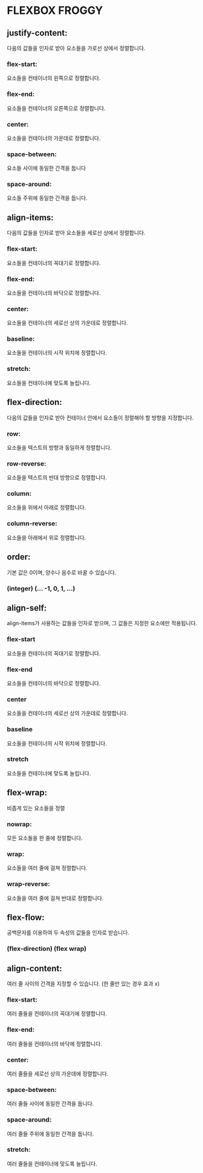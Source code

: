 # FLEXBOX FROGGY

## justify-content:

다음의 값들을 인자로 받아 요소들을 가로선 상에서 정렬합니다.

### flex-start:

요소들을 컨테이너의 왼쪽으로 정렬합니다.

### flex-end:

요소들을 컨테이너의 오른쪽으로 정렬합니다.

### center:

요소들을 컨테이너의 가운데로 정렬합니다.

### space-between:

요소들 사이에 동일한 간격을 둡니다

### space-around:

요소들 주위에 동일한 간격을 둡니다.

## align-items:

다음의 값들을 인자로 받아 요소들을 세로선 상에서 정렬합니다.

### flex-start:

요소들을 컨테이너의 꼭대기로 정렬합니다.

### flex-end:

요소들을 컨테이너의 바닥으로 정렬합니다.

### center:

요소들을 컨테이너의 세로선 상의 가운데로 정렬합니다.

### baseline:

요소들을 컨테이너의 시작 위치에 정렬합니다.

### stretch:

요소들을 컨테이너에 맞도록 늘립니다.

## flex-direction:

다음의 값들을 인자로 받아 컨테이너 안에서 요소들이 정렬해야 할 방향을 지정합니다.

### row:

요소들을 텍스트의 방향과 동일하게 정렬합니다.

### row-reverse:

요소들을 텍스트의 반대 방향으로 정렬합니다.

### column:

요소들을 위에서 아래로 정렬합니다.

### column-reverse:

요소들을 아래에서 위로 정렬합니다.

## order:

기본 값은 0이며, 양수나 음수로 바꿀 수 있습니다.

### (integer) (... -1, 0, 1, ...)

## align-self:

align-items가 사용하는 값들을 인자로 받으며, 그 값들은 지정한 요소에만 적용됩니다.

### flex-start

요소들을 컨테이너의 꼭대기로 정렬합니다.

### flex-end

요소들을 컨테이너의 바닥으로 정렬합니다.

### center

요소들을 컨테이너의 세로선 상의 가운데로 정렬합니다.

### baseline

요소들을 컨테이너의 시작 위치에 정렬합니다.

### stretch

요소들을 컨테이너에 맞도록 늘립니다.

## flex-wrap:

비좁게 있는 요소들을 정렬

### nowrap:

모든 요소들을 한 줄에 정렬합니다.

### wrap:

요소들을 여러 줄에 걸쳐 정렬합니다.

### wrap-reverse:

요소들을 여러 줄에 걸쳐 반대로 정렬합니다.

## flex-flow:

공백문자를 이용하여 두 속성의 값들을 인자로 받습니다.

### (flex-direction) (flex wrap)

## align-content: 

여러 줄 사이의 간격을 지정할 수 있습니다. (한 줄만 있는 경우 효과 x)

### flex-start:

여러 줄들을 컨테이너의 꼭대기에 정렬합니다.

### flex-end:

여러 줄들을 컨테이너의 바닥에 정렬합니다.

### center:

여러 줄들을 세로선 상의 가운데에 정렬합니다.

### space-between:

여러 줄들 사이에 동일한 간격을 둡니다.

### space-around:

여러 줄들 주위에 동일한 간격을 둡니다.

### stretch:

여러 줄들을 컨테이너에 맞도록 늘립니다.